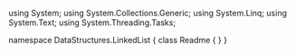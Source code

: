 ﻿using System;
using System.Collections.Generic;
using System.Linq;
using System.Text;
using System.Threading.Tasks;

namespace DataStructures.LinkedList
{
    class Readme
    {
    }
}
